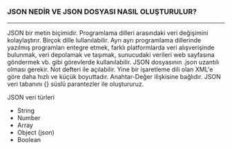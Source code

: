 ### JSON NEDİR VE JSON DOSYASI NASIL OLUŞTURULUR?
---
JSON bir metin biçimidir. Programlama dilleri arasındaki veri değişimini kolaylaştırır. Birçok dille lullanılabilir. Ayrı ayrı programlama dillerinde yazılmış programları entegre etmek, farklı platformlarda veri alışverişinde bulunmak, veri depolamak ve taşımak, sunucudaki verileri web sayfasına göndermek vb. gibi görevlerde kullanılabilir. JSON dosyasının .json uzantılı olması gerekir. Not defteri ile açılabilir. Yine bir işaretleme dili olan XML'e göre daha hızlı ve küçük boyuttadır. Anahtar-Değer ilişkisine bağlıdır. JSON veri tabanını {} süslü parantezler ile oluştururuz.

JSON veri türleri
* String
* Number
* Array
* Object (json)
* Boolean

